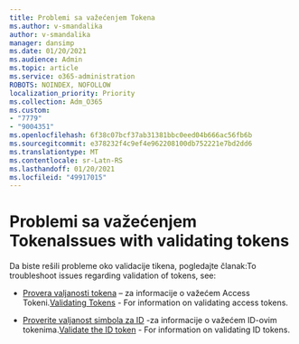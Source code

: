 ```yaml
---
title: Problemi sa važećenjem Tokena
ms.author: v-smandalika
author: v-smandalika
manager: dansimp
ms.date: 01/20/2021
ms.audience: Admin
ms.topic: article
ms.service: o365-administration
ROBOTS: NOINDEX, NOFOLLOW
localization_priority: Priority
ms.collection: Adm_O365
ms.custom:
- "7779"
- "9004351"
ms.openlocfilehash: 6f38c07bcf37ab31381bbc0eed04b666ac56fb6b
ms.sourcegitcommit: e378232f4c9ef4e962208100db752221e7bd2dd6
ms.translationtype: MT
ms.contentlocale: sr-Latn-RS
ms.lasthandoff: 01/20/2021
ms.locfileid: "49917015"
---
```

# <a name="issues-with-validating-tokens"></a><span data-ttu-id="79147-102">Problemi sa važećenjem Tokena</span><span class="sxs-lookup"><span data-stu-id="79147-102">Issues with validating tokens</span></span>

<span data-ttu-id="79147-103">Da biste rešili probleme oko validacije tikena, pogledajte članak:</span><span class="sxs-lookup"><span data-stu-id="79147-103">To troubleshoot issues regarding validation of tokens, see:</span></span>

- <span data-ttu-id="79147-104">[Provera valjanosti tokena](https://docs.microsoft.com/azure/active-directory/develop/access-tokens#validating-tokens) – za informacije o važećem Access Tokeni.</span><span class="sxs-lookup"><span data-stu-id="79147-104">[Validating Tokens](https://docs.microsoft.com/azure/active-directory/develop/access-tokens#validating-tokens) - For information on validating access tokens.</span></span>

- <span data-ttu-id="79147-105">[Proverite valjanost simbola za ID](https://docs.microsoft.com/azure/active-directory/develop/v2-protocols-oidc#validate-the-id-token) -za informacije o važećem ID-ovim tokenima.</span><span class="sxs-lookup"><span data-stu-id="79147-105">[Validate the ID token](https://docs.microsoft.com/azure/active-directory/develop/v2-protocols-oidc#validate-the-id-token) - For information on validating ID tokens.</span></span>
